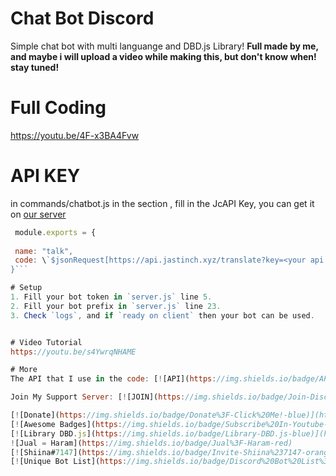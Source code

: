 # Chat Bot Discord
Simple chat bot with multi languange and DBD.js Library! **Full made by me, and maybe i will upload a video while making this, but don't know when! stay tuned!**

# Full Coding
https://youtu.be/4F-x3BA4Fvw

# API KEY
in commands/chatbot.js in the section <your api key>, fill in the JcAPI Key, you can get it on [our server](https://api.jastinch.xyz)
 ```js
  module.exports = {
  
  name: "talk",
  code: \`$jsonRequest[https://api.jastinch.xyz/translate?key=<your api key>&to=$getServerVar[lang]&text=$jsonRequest[https://api.jastinch.xyz/chatbot?key=<your api key>&message=$message;response;];res;]\`
}```

# Setup
1. Fill your bot token in `server.js` line 5.
2. Fill your bot prefix in `server.js` line 23.
3. Check `logs`, and if `ready on client` then your bot can be used.


# Video Tutorial
https://youtu.be/s4YwrqNHAME

# More
The API that I use in the code: [![API](https://img.shields.io/badge/API-JastinCh%20API-red)](https://jastinch-api.ml)

Join My Support Server: [![JOIN](https://img.shields.io/badge/Join-Discord%20Server-blue)](https://jastinch-api.ml/discord)

[![Donate](https://img.shields.io/badge/Donate%3F-Click%20Me!-blue)](https://jastinch.xyz/donate.html)
[![Awesome Badges](https://img.shields.io/badge/Subscribe%20In-Youtube-red)](https://youtube.com/c/JastinCh)
[![Library DBD.js](https://img.shields.io/badge/Library-DBD.js-blue)](https://dbd.leref.ga)
![Jual = Haram](https://img.shields.io/badge/Jual%3F-Haram-red)
[![Shiina#7147](https://img.shields.io/badge/Invite-Shiina%237147-orange)](https://top.gg/bot/802467105345110097)
[![Unique Bot List](https://img.shields.io/badge/Discord%20Bot%20List%3F-Unique%20Bot%20List-blue)](https://uniqbotlist.ga)
